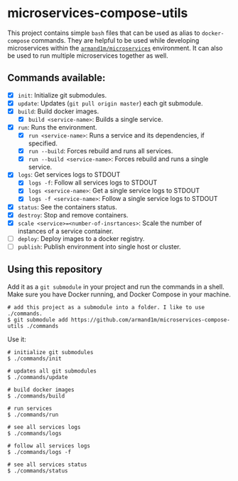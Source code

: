# microservices-compose-utils

This project contains simple `bash` files that can be used as alias to `docker-compose` commands. 
They are helpful to be used while developing microservices within the [`armand1m/microservices`](https://github.com/armand1m/microservices) environment.
It can also be used to run multiple microservices together as well.

## Commands available:

 - [x] `init`: Initialize git submodules.
 - [x] `update`: Updates (`git pull origin master`) each git submodule.
 - [x] `build`: Build docker images.
   - [x] `build <service-name>`: Builds a single service.
 - [x] `run`: Runs the environment.
   - [x] `run <service-name>`: Runs a service and its dependencies, if specified.
   - [x] `run --build`: Forces rebuild and runs all services.
   - [x] `run --build <service-name>`: Forces rebuild and runs a single service.
 - [x] `logs`: Get services logs to STDOUT
   - [x] `logs -f`: Follow all services logs to STDOUT
   - [x] `logs <service-name>`: Get a single service logs to STDOUT
   - [x] `logs -f <service-name>`: Follow a single service logs to STDOUT
 - [x] `status`: See the containers status.
 - [x] `destroy`: Stop and remove containers.
 - [x] `scale <service>=<number-of-insrtances>`: Scale the number of instances of a service container.
 - [ ] `deploy`: Deploy images to a docker registry.
 - [ ] `publish`: Publish environment into single host or cluster.

 ## Using this repository

 Add it as a `git submodule` in your project and run the commands in a shell.
 Make sure you have Docker running, and Docker Compose in your machine.

 ```shell
 # add this project as a submodule into a folder. I like to use ./commands.
 $ git submodule add https://github.com/armand1m/microservices-compose-utils ./commands
 ```

 Use it:

 ```shell
 # initialize git submodules
 $ ./commands/init

 # updates all git submodules
 $ ./commands/update

 # build docker images
 $ ./commands/build

 # run services
 $ ./commands/run

 # see all services logs
 $ ./commands/logs

 # follow all services logs
 $ ./commands/logs -f

 # see all services status
 $ ./commands/status
 ```

